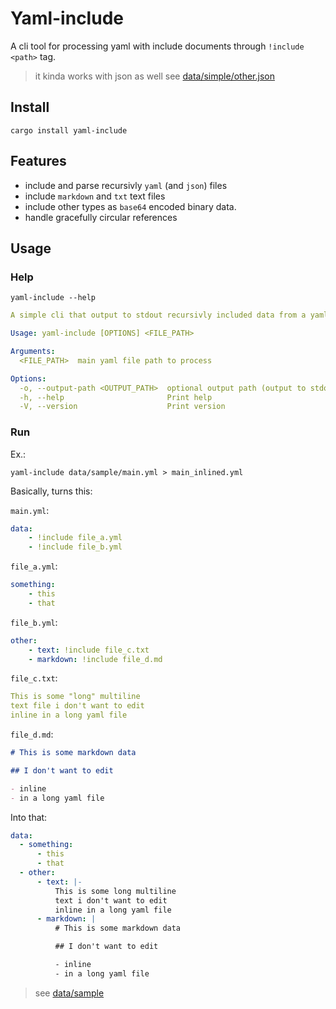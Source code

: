 # Yaml-include

A cli tool for processing yaml with include documents through `!include <path>` tag.

> it kinda works with json as well see [data/simple/other.json](data/simple/other.json)

## Install

```shell
cargo install yaml-include
```

## Features

- include and parse recursivly `yaml` (and `json`) files
- include `markdown` and `txt` text files
- include other types as `base64` encoded binary data.
- handle gracefully circular references 

## Usage

### Help

```shell
yaml-include --help
```

```yaml
A simple cli that output to stdout recursivly included data from a yaml file path

Usage: yaml-include [OPTIONS] <FILE_PATH>

Arguments:
  <FILE_PATH>  main yaml file path to process

Options:
  -o, --output-path <OUTPUT_PATH>  optional output path (output to stdout if not set)
  -h, --help                       Print help
  -V, --version                    Print version
```

### Run

Ex.:

```shell
yaml-include data/sample/main.yml > main_inlined.yml
```

Basically,
turns this:

`main.yml`:

```yaml
data:
    - !include file_a.yml
    - !include file_b.yml
```

`file_a.yml`:

```yaml
something:
    - this
    - that
```

`file_b.yml`:

```yaml
other:
    - text: !include file_c.txt
    - markdown: !include file_d.md
```

`file_c.txt`:

```yaml
This is some "long" multiline
text file i don't want to edit
inline in a long yaml file
```

`file_d.md`:

```markdown
# This is some markdown data

## I don't want to edit

- inline
- in a long yaml file
```

Into that:

```yaml
data:
  - something:
      - this
      - that
  - other:
      - text: |-
          This is some long multiline
          text i don't want to edit
          inline in a long yaml file
      - markdown: |
          # This is some markdown data

          ## I don't want to edit

          - inline
          - in a long yaml file

```

> see [data/sample](data/sample)
